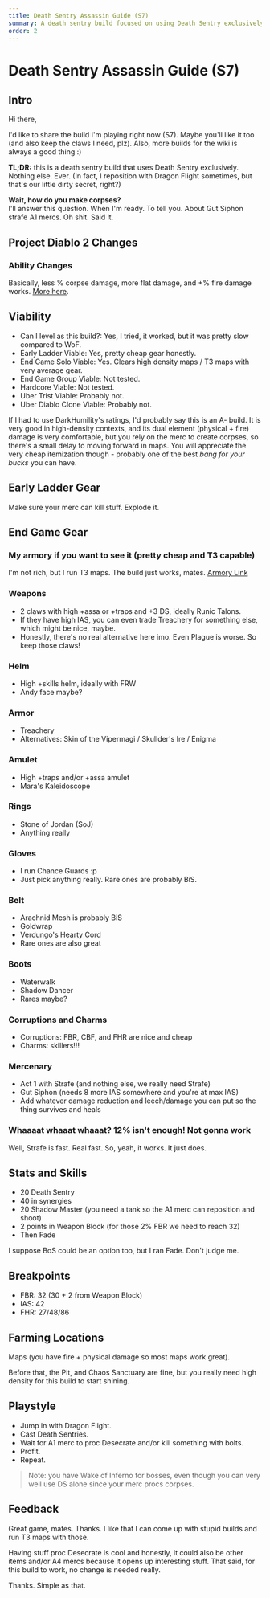 ```yaml
---
title: Death Sentry Assassin Guide (S7)
summary: A death sentry build focused on using Death Sentry exclusively, with detailed gear, stats, and playstyle advice for Project Diablo 2.
order: 2
---
```


# Death Sentry Assassin Guide (S7)

## Intro

Hi there,

I'd like to share the build I'm playing right now (S7). Maybe you'll like it too (and also keep the claws I need, plz). Also, more builds for the wiki is always a good thing :)

**TL;DR:** this is a death sentry build that uses Death Sentry exclusively. Nothing else. Ever. (In fact, I reposition with Dragon Flight sometimes, but that's our little dirty secret, right?)

**Wait, how do you make corpses?**  
I'll answer this question. When I'm ready. To tell you. About Gut Siphon strafe A1 mercs. Oh shit. Said it.

## Project Diablo 2 Changes

### Ability Changes

Basically, less % corpse damage, more flat damage, and +% fire damage works. [More here](https://wiki.projectdiablo2.com/wiki/Traps#Death_Sentry).

## Viability

* Can I level as this build?: Yes, I tried, it worked, but it was pretty slow compared to WoF.
* Early Ladder Viable: Yes, pretty cheap gear honestly.
* End Game Solo Viable: Yes. Clears high density maps / T3 maps with very average gear.
* End Game Group Viable: Not tested.
* Hardcore Viable: Not tested.
* Uber Trist Viable: Probably not.
* Uber Diablo Clone Viable: Probably not.

If I had to use DarkHumility's ratings, I'd probably say this is an A- build. It is very good in high-density contexts, and its dual element (physical + fire) damage is very comfortable, but you rely on the merc to create corpses, so there's a small delay to moving forward in maps. You will appreciate the very cheap itemization though - probably one of the best *bang for your bucks* you can have.

## Early Ladder Gear

Make sure your merc can kill stuff. Explode it.

## End Game Gear

### My armory if you want to see it (pretty cheap and T3 capable)

I'm not rich, but I run T3 maps. The build just works, mates. [Armory Link](https://www.projectdiablo2.com/character/ZagdemAssa)

### Weapons

* 2 claws with high +assa or +traps and +3 DS, ideally Runic Talons.
* If they have high IAS, you can even trade Treachery for something else, which might be nice, maybe.
* Honestly, there's no real alternative here imo. Even Plague is worse. So keep those claws!

### Helm

* High +skills helm, ideally with FRW
* Andy face maybe?

### Armor

* Treachery
* Alternatives: Skin of the Vipermagi / Skullder's Ire / Enigma

### Amulet

* High +traps and/or +assa amulet
* Mara's Kaleidoscope

### Rings

* Stone of Jordan (SoJ)
* Anything really

### Gloves

* I run Chance Guards :p
* Just pick anything really. Rare ones are probably BiS.

### Belt

* Arachnid Mesh is probably BiS
* Goldwrap
* Verdungo's Hearty Cord
* Rare ones are also great

### Boots

* Waterwalk
* Shadow Dancer
* Rares maybe?

### Corruptions and Charms

* Corruptions: FBR, CBF, and FHR are nice and cheap
* Charms: skillers!!!

### Mercenary

* Act 1 with Strafe (and nothing else, we really need Strafe)
* Gut Siphon (needs 8 more IAS somewhere and you're at max IAS)
* Add whatever damage reduction and leech/damage you can put so the thing survives and heals

### Whaaaat whaaat whaaat? 12% isn't enough! Not gonna work

Well, Strafe is fast. Real fast. So, yeah, it works. It just does.

## Stats and Skills

* 20 Death Sentry
* 40 in synergies
* 20 Shadow Master (you need a tank so the A1 merc can reposition and shoot)
* 2 points in Weapon Block (for those 2% FBR we need to reach 32)
* Then Fade

I suppose BoS could be an option too, but I ran Fade. Don't judge me.

## Breakpoints

* FBR: 32 (30 + 2 from Weapon Block)
* IAS: 42
* FHR: 27/48/86

## Farming Locations

Maps (you have fire + physical damage so most maps work great).

Before that, the Pit, and Chaos Sanctuary are fine, but you really need high density for this build to start shining.

## Playstyle

* Jump in with Dragon Flight.
* Cast Death Sentries.
* Wait for A1 merc to proc Desecrate and/or kill something with bolts.
* Profit.
* Repeat.

> Note: you have Wake of Inferno for bosses, even though you can very well use DS alone since your merc procs corpses.

## Feedback

Great game, mates. Thanks. I like that I can come up with stupid builds and run T3 maps with those.

Having stuff proc Desecrate is cool and honestly, it could also be other items and/or A4 mercs because it opens up interesting stuff. That said, for this build to work, no change is needed really.

Thanks. Simple as that.
